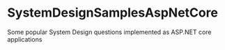 # SystemDesignSamplesAspNetCore
Some popular System Design questions implemented as ASP.NET core applications
